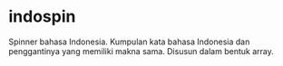 # indospin
Spinner bahasa Indonesia. Kumpulan kata bahasa Indonesia dan penggantinya yang memiliki makna sama. Disusun dalam bentuk array.
